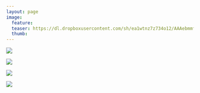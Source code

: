 ```yaml
---
layout: page
image:
  feature:
  teaser: https://dl.dropboxusercontent.com/sh/ea1wtnz7z734o12/AAAebmmfaa2Zwuax6DTKjNy0a/luontokuvat/syksy/DSC50710-245px.jpg
  thumb:
---
```


[![](https://dl.dropboxusercontent.com/sh/ea1wtnz7z734o12/AACPk2fIB9U6PFXk1hXVUYKYa/luontokuvat/syksy/DSC50723-800px.jpg)](https://dl.dropboxusercontent.com/sh/ea1wtnz7z734o12/AAAUL04i2Wu_zqYyZgzr3LKza/luontokuvat/syksy/DSC50723.jpg)

[![](https://dl.dropboxusercontent.com/sh/ea1wtnz7z734o12/AAAXuCahrTm1IzujQYbDY7saa/luontokuvat/syksy/DSC50710-800px.jpg)](https://dl.dropboxusercontent.com/sh/ea1wtnz7z734o12/AADQWLNzObIi8FtcNO6Ys2wEa/luontokuvat/syksy/DSC50710.jpg)

[![](https://dl.dropboxusercontent.com/sh/ea1wtnz7z734o12/AABqAyecNPGkAVyH1zv3uHDfa/luontokuvat/syksy/DSC50737-800px.jpg)](https://dl.dropboxusercontent.com/sh/ea1wtnz7z734o12/AAC01rafmaeeXRhnDYwYgP3wa/luontokuvat/syksy/DSC50737.jpg)

[![](https://dl.dropboxusercontent.com/sh/ea1wtnz7z734o12/AADIjfj5F0ZWBd9uAMOZ3eaVa/luontokuvat/syksy/DSC50739-800px.jpg)](https://dl.dropboxusercontent.com/sh/ea1wtnz7z734o12/AADzXTwrIWCWQflBFyjEiVrIa/luontokuvat/syksy/DSC50739.jpg)
